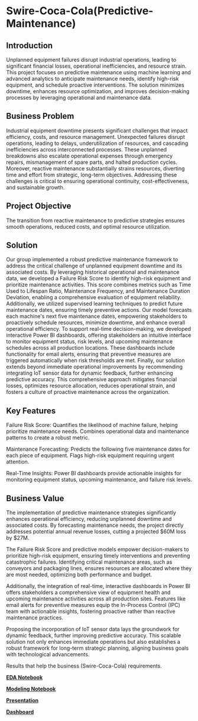 # Swire-Coca-Cola(Predictive-Maintenance)

## Introduction

Unplanned equipment failures disrupt industrial operations, leading to significant financial losses, operational inefficiencies, and resource strain. This project focuses on predictive maintenance using machine learning and advanced analytics to anticipate maintenance needs, identify high-risk equipment, and schedule proactive interventions. The solution minimizes downtime, enhances resource optimization, and improves decision-making processes by leveraging operational and maintenance data.

## Business Problem

Industrial equipment downtime presents significant challenges that impact efficiency, costs, and resource management. Unexpected failures disrupt operations, leading to delays, underutilization of resources, and cascading inefficiencies across interconnected processes. These unplanned breakdowns also escalate operational expenses through emergency repairs, mismanagement of spare parts, and halted production cycles. Moreover, reactive maintenance substantially strains resources, diverting time and effort from strategic, long-term objectives. Addressing these challenges is critical to ensuring operational continuity, cost-effectiveness, and sustainable growth.


## Project Objective

The transition from reactive maintenance to predictive strategies ensures smooth operations, reduced costs, and optimal resource utilization.

## Solution

Our group implemented a robust predictive maintenance framework to address the critical challenge of unplanned equipment downtime and its associated costs. By leveraging historical operational and maintenance data, we developed a Failure Risk Score to identify high-risk equipment and prioritize maintenance activities. This score combines metrics such as Time Used to Lifespan Ratio, Maintenance Frequency, and Maintenance Duration Deviation, enabling a comprehensive evaluation of equipment reliability.
Additionally, we utilized supervised learning techniques to predict future maintenance dates, ensuring timely preventive actions. Our model forecasts each machine's next five maintenance dates, empowering stakeholders to proactively schedule resources, minimize downtime, and enhance overall operational efficiency.
To support real-time decision-making, we developed interactive Power BI dashboards, offering stakeholders an intuitive interface to monitor equipment status, risk levels, and upcoming maintenance schedules across all production locations. These dashboards include functionality for email alerts, ensuring that preventive measures are triggered automatically when risk thresholds are met.
Finally, our solution extends beyond immediate operational improvements by recommending integrating IoT sensor data for dynamic feedback, further enhancing predictive accuracy. This comprehensive approach mitigates financial losses, optimizes resource allocation, reduces operational strain, and fosters a culture of proactive maintenance across the organization.


## Key Features
Failure Risk Score:
  Quantifies the likelihood of machine failure, helping prioritize maintenance needs.
  Combines operational data and maintenance patterns to create a robust metric.
  
Maintenance Forecasting:
  Predicts the following five maintenance dates for each piece of equipment.
  Flags high-risk equipment requiring urgent attention.
  
Real-Time Insights:
  Power BI dashboards provide actionable insights for monitoring equipment status, upcoming maintenance, and failure risk levels.



## Business Value

The implementation of predictive maintenance strategies significantly enhances operational efficiency, reducing unplanned downtime and associated costs. By forecasting maintenance needs, the project directly addresses potential annual revenue losses, cutting a projected $60M loss by $27M.

The Failure Risk Score and predictive models empower decision-makers to prioritize high-risk equipment, ensuring timely interventions and preventing catastrophic failures. Identifying critical maintenance areas, such as conveyors and packaging lines, ensures resources are allocated where they are most needed, optimizing both performance and budget.

Additionally, the integration of real-time, interactive dashboards in Power BI offers stakeholders a comprehensive view of equipment health and upcoming maintenance activities across all production sites. Features like email alerts for preventive measures equip the In-Process Control (IPC) team with actionable insights, fostering proactive rather than reactive maintenance practices.

Proposing the incorporation of IoT sensor data lays the groundwork for dynamic feedback, further improving predictive accuracy. This scalable solution not only enhances immediate operations but also establishes a robust framework for long-term strategic planning, aligning business goals with technological advancements.



Results that help the business (Swire-Coca-Cola) requirements.

**[EDA Notebook](https://github.com/gnair60/Swire-Coca-Cola/blob/main/EDA.ipynb)**

**[Modeling Notebook](https://github.com/gnair60/Swire-Coca-Cola/blob/main/Modeling.ipynb)**

**[Presentation](https://github.com/gnair60/Swire-Coca-Cola/blob/main/Capstone_Presentation.pdf)**

**[Dashboard](https://app.powerbi.com/view?r=eyJrIjoiYjJjNWZmYTAtMGVhNy00NTE5LTk0YjYtY2Q3ZDQwYTA0ZDlhIiwidCI6IjUyMTdlMGU3LTUzOWQtNDU2My1iMWJmLTdjNmRjZjA3NGY5MSIsImMiOjZ9)**

